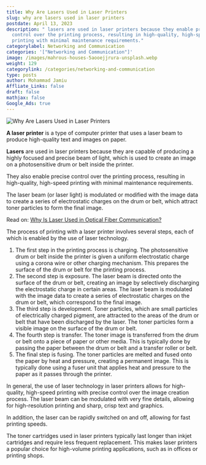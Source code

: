 ```yaml
---
title: Why Are Lasers Used in Laser Printers
slug: why are lasers used in laser printers
postdate: April 13, 2023
description: " lasers are used in laser printers because they enable precise
  control over the printing process, resulting in high-quality, high-speed
  printing with minimal maintenance requirements."
categorylabel: Networking and Communication
categories: '["Networking and Communication"]'
image: /images/mahrous-houses-5aooejjrura-unsplash.webp
weight: 129
categorylink: /categories/networking-and-communication
type: posts
author: Mohammad Jamiu
Affliate_Links: false
draft: false
mathjax: false
Google_Ads: true
---
```

![Why Are Lasers Used in Laser Printers](/images/mahrous-houses-5aooejjrura-unsplash.webp "Why Are Lasers Used in Laser Printers")

**A laser printer** is a type of computer printer that uses a laser beam to produce high-quality text and images on paper.

**Lasers** are used in laser printers because they are capable of producing a highly focused and precise beam of light, which is used to create an image on a photosensitive drum or belt inside the printer. 

They also enable precise control over the printing process, resulting in high-quality, high-speed printing with minimal maintenance requirements.

The laser beam (or laser light) is modulated or modified with the image data to create a series of electrostatic charges on the drum or belt, which attract toner particles to form the final image.

Read on: [Why Is Laser Used in Optical Fiber Communication?](/networking/why-is-laser-used-in-optical-fiber-communication/)

The process of printing with a laser printer involves several steps, each of which is enabled by the use of laser technology.

1. The first step in the printing process is charging. The photosensitive drum or belt inside the printer is given a uniform electrostatic charge using a corona wire or other charging mechanism. This prepares the surface of the drum or belt for the printing process.
2. The second step is exposure. The laser beam is directed onto the surface of the drum or belt, creating an image by selectively discharging the electrostatic charge in certain areas. The laser beam is modulated with the image data to create a series of electrostatic charges on the drum or belt, which correspond to the final image.
3. The third step is development. Toner particles, which are small particles of electrically charged pigment, are attracted to the areas of the drum or belt that have been discharged by the laser. The toner particles form a visible image on the surface of the drum or belt.
4. The fourth step is transfer. The toner image is transferred from the drum or belt onto a piece of paper or other media. This is typically done by passing the paper between the drum or belt and a transfer roller or belt.
5. The final step is fusing. The toner particles are melted and fused onto the paper by heat and pressure, creating a permanent image. This is typically done using a fuser unit that applies heat and pressure to the paper as it passes through the printer.

In general, the use of laser technology in laser printers allows for high-quality, high-speed printing with precise control over the image creation process. The laser beam can be modulated with very fine details, allowing for high-resolution printing and sharp, crisp text and graphics. 

In addition, the laser can be rapidly switched on and off, allowing for fast printing speeds.

The toner cartridges used in laser printers typically last longer than inkjet cartridges and require less frequent replacement. This makes laser printers a popular choice for high-volume printing applications, such as in offices or printing shops.